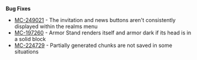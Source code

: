 **Bug Fixes**

- [MC-249021](https://bugs.mojang.com/browse/MC-249021) - The invitation and news buttons aren't consistently displayed within the realms menu
- [MC-197260](https://bugs.mojang.com/browse/MC-197260) - Armor Stand renders itself and armor dark if its head is in a solid block
- [MC-224729](https://bugs.mojang.com/browse/MC-224729) - Partially generated chunks are not saved in some situations
